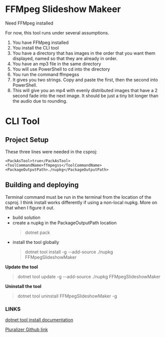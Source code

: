 # FFMpeg Slideshow Makeer

Need FFMpeg installed

For now, this tool runs under several assumptions. 

1. You have FFMpeg installed
2. You install the CLI tool
3. You have a directory that has images in the order that you want them displayed, named so that they are already in order.
4. You have an mp3 file in the same directory
5. You will use PowerShell to cd into the directory
6. You run the command ffmpegss
7. It gives you two strings. Copy and paste the first, then the second into PowerShell. 
8. This will give you an mp4 with evenly distributed images that have a 2 second fade into the next image. It should be just a tiny bit longer than the audio due to rounding.

# CLI Tool

## Project Setup

These three lines were needed in the csproj:
```
<PackAsTool>true</PackAsTool>
<ToolCommandName>ffmpegss</ToolCommandName>
<PackageOutputPath>./nupkg</PackageOutputPath>
```
## Building and deploying

Terminal command must be run in the terminal from the location of the csproj.
I think install works differently if using a non-local nupkg. More on that when I figure it out.

- build solution
- create a nupkg in the PackageOutputPath location 
	> dotnet pack
- install the tool globally
	> dotnet tool install -g --add-source ./nupkg FFMpegSlideshowMaker

**Update the tool**
> dotnet tool update -g --add-source ./nupkg FFMpegSlideshowMaker

**Uninstall the tool**
> dotnet tool uninstall FFMpegSlideshowMaker -g

### LINKS

[dotnet tool install documentation](https://docs.microsoft.com/en-us/dotnet/core/tools/dotnet-tool-install)

[Pluralizer Github link](https://github.com/sarathkcm/Pluralize.NET)
